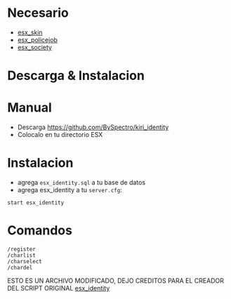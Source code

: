 # Necesario
  * [esx_skin](https://github.com/ESX-Org/esx_skin)
  * [esx_policejob](https://github.com/ESX-Org/esx_policejob)
  * [esx_society](https://github.com/ESX-Org/esx_society)

# Descarga & Instalacion

# Manual
- Descarga https://github.com/BySpectro/kiri_identity
- Colocalo en tu directorio ESX

# Instalacion
- agrega `esx_identity.sql` a tu base de datos
- agrega esx_identity a tu `server.cfg`:

```
start esx_identity
```

# Comandos
```
/register
/charlist
/charselect
/chardel
```
ESTO ES UN ARCHIVO MODIFICADO, DEJO CREDITOS PARA EL CREADOR DEL SCRIPT ORIGINAL 
[esx_identity](https://github.com/ESX-Org/esx_identity)
